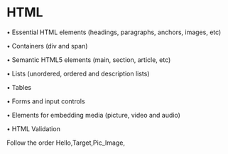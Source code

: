# HTML
• Essential HTML elements (headings, paragraphs, anchors, images, etc)

• Containers (div and span)

• Semantic HTML5 elements (main, section, article, etc) 

• Lists (unordered, ordered and description lists) 

• Tables 

• Forms and input controls 

• Elements for embedding media (picture, video and audio) 

• HTML Validation

Follow the order Hello,Target,Pic_Image,
